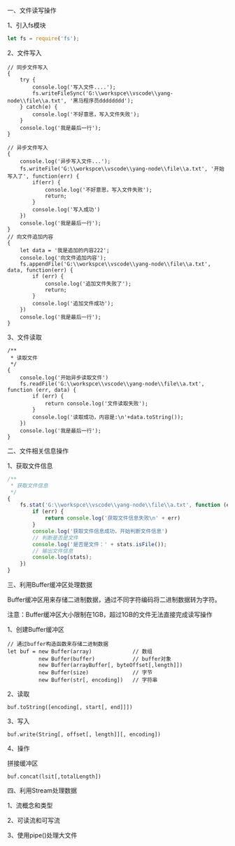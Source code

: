 一、文件读写操作

1、引入fs模块

```javascript
let fs = require('fs');
```

2、文件写入

```
// 同步文件写入
{
    try {
        console.log('写入文件....');
        fs.writeFileSync('G:\\workspce\\vscode\\yang-node\\file\\a.txt', '黑马程序员dddddddd');
    } catch(e) {
        console.log('不好意思，写入文件失败');
    }
    console.log('我是最后一行');
}

// 异步文件写入
{
    console.log('异步写入文件...');
    fs.writeFile('G:\\workspce\\vscode\\yang-node\\file\\a.txt', '开始写入了', function(err) {
        if(err) {
            console.log('不好意思，写入文件失败');
            return;
        }
        console.log('写入成功')
    })
    console.log('我是最后一行');
}
// 向文件追加内容
{
    let data = '我是追加的内容222';
    console.log('向文件追加内容');
    fs.appendFile('G:\\workspce\\vscode\\yang-node\\file\\a.txt', data, function(err) {
        if (err) {
            console.log('追加文件失败了');
            return;
        }
        console.log('追加文件成功');
    })
    console.log('我是最后一行');
}
```

3、文件读取

```
/**
 * 读取文件
 */
{
    console.log('开始异步读取文件')
    fs.readFile('G:\\workspce\\vscode\\yang-node\\file\\a.txt', function (err, data) {
        if (err) {
            return console.log('文件读取失败');
        }
        console.log('读取成功，内容是:\n'+data.toString());
    })
    console.log('我是最后一行');
}
```



二、文件相关信息操作

1、获取文件信息

```javascript
/**
 * 获取文件信息
 */
{
    fs.stat('G:\\workspce\\vscode\\yang-node\\file\\a.txt', function (err, stats) {
        if (err) {
            return console.log('获取文件信息失败\n' + err)
        }
        console.log('获取文件信息成功，开始判断文件信息')
        // 判断是否是文件
        console.log('是否是文件：' + stats.isFile());
        // 输出文件信息
        console.log(stats);
    })
}
```

三、利用Buffer缓冲区处理数据

Buffer缓冲区用来存储二进制数据，通过不同字符编码将二进制数据转为字符。

注意：Buffer缓冲区大小限制在1GB，超过1GB的文件无法直接完成读写操作

1、创建Buffer缓冲区

```
// 通过buffer构造函数来存储二进制数据
let buf = new Buffer(array)				// 数组
		  new Buffer(buffer)			// buffer对象
		  new Buffer(arrayBuffer[, byteOffset[,length]])
		  new Buffer(size)   			// 字节
		  new Buffer(str[, encoding])   // 字符串
```

2、读取

```
buf.toString([encoding[, start[, end]]])
```

3、写入

```
buf.write(String[, offset[, length]][, encoding])
```

4、操作

拼接缓冲区

```
buf.concat(lsit[,totalLength])
```

四、利用Stream处理数据

1、流概念和类型

2、可读流和可写流

3、使用pipe()处理大文件


